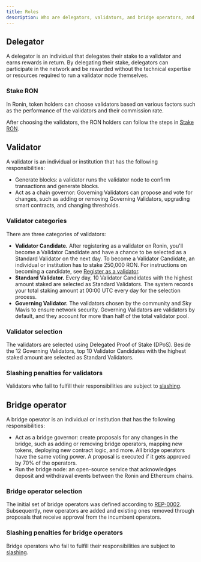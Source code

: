 ```yaml
---
title: Roles
description: Who are delegators, validators, and bridge operators, and what they do.
---
```


## Delegator

A delegator is an individual that delegates their stake to a validator and earns rewards in return. By delegating their stake, delegators can participate in the network and be rewarded without the technical expertise or resources required to run a validator node themselves.

### Stake RON

In Ronin, token holders can choose validators based on various factors such as the performance of the validators and their commission rate.

After choosing the validators, the RON holders can follow the steps in [Stake RON](/protocol/delegators/become-delegator).

## Validator

A validator is an individual or institution that has the following responsibilities:

* Generate blocks: a validator runs the validator node to confirm transactions and generate blocks.
* Act as a chain governor: Governing Validators can propose and vote for changes, such as adding or removing Governing Validators, upgrading smart contracts, and changing thresholds.

### Validator categories

There are three categories of validators:

* **Validator Candidate.** After registering as a validator on Ronin, you'll become a Validator Candidate and have a chance to be selected as a Standard Validator on the next day. To become a Validator Candidate, an individual or institution has to stake 250,000 RON. For instructions on becoming a candidate, see [Register as a validator](/protocol/validators/become-validator).
* **Standard Validator.** Every day, 10 Validator Candidates with the highest amount staked are selected as Standard Validators. The system records your total staking amount at 00:00 UTC every day for the selection process.
* **Governing Validator.** The validators chosen by the community and Sky Mavis to ensure network security. Governing Validators are validators by default, and they account for more than half of the total validator pool.

### Validator selection

The validators are selected using Delegated Proof of Stake (DPoS). Beside the 12 Governing Validators, top 10 Validator Candidates with the highest staked amount are selected as Standard Validators.

### Slashing penalties for validators

Validators who fail to fulfill their responsibilities are subject to [slashing](/protocol/validators/slashing).

## Bridge operator

A bridge operator is an individual or institution that has the following responsibilities:

* Act as a bridge governor: create proposals for any changes in the bridge, such as adding or removing bridge operators, mapping new tokens, deploying new contract logic, and more. All bridge operators have the same voting power. A proposal is executed if it gets approved by 70% of the operators.
* Run the bridge node: an open-source service that acknowledges deposit and withdrawal events between the Ronin and Ethereum chains.

### Bridge operator selection

The initial set of bridge operators was defined according to [REP-0002](https://github.com/axieinfinity/REPs/blob/main/REP-0002/REP-0002.md#bridge-operator-selection). Subsequently, new operators are added and existing ones removed through proposals that receive approval from the incumbent operators.

### Slashing penalties for bridge operators

Bridge operators who fail to fulfill their responsibilities are subject to [slashing](/protocol/bridge-operators/slashing).
